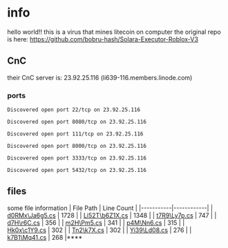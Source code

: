 # info
hello world!! this is a virus that mines litecoin on computer the original repo is here: https://github.com/bobru-hash/Solara-Executor-Roblox-V3

## CnC
their CnC server is: 23.92.25.116 (li639-116.members.linode.com)

### ports
```
Discovered open port 22/tcp on 23.92.25.116

Discovered open port 8080/tcp on 23.92.25.116

Discovered open port 111/tcp on 23.92.25.116

Discovered open port 8000/tcp on 23.92.25.116

Discovered open port 3333/tcp on 23.92.25.116

Discovered open port 5432/tcp on 23.92.25.116
```
## files
some file information
| File Path | Line Count |
|-----------|------------|
| [d0RMx\Ja6g5.cs](src/d0RMx/Ja6g5.cs) | 1728 |
| [Li52T\b6Z1X.cs](src/Li52T/b6Z1X.cs) | 1348 |
| [t7R9\Ly7p.cs](src/t7R9/Ly7p.cs) | 747 |
| [d7H\r6C.cs](src/d7H/r6C.cs) | 356 |
| [m2H\Pm5.cs](src/m2H/Pm5.cs) | 341 |
| [p4M\Nn6.cs](src/p4M/Nn6.cs) | 315 |
| [Hk0x\c1Y9.cs](src/Hk0x/c1Y9.cs) | 302 |
| [Tn2\k7X.cs](src/Tn2/k7X.cs) | 302 |
| [Yi39\Ld08.cs](src/Yi39/Ld08.cs) | 276 |
| [k7B1\Mq41.cs](src/k7B1/Mq41.cs) | 268 |****
